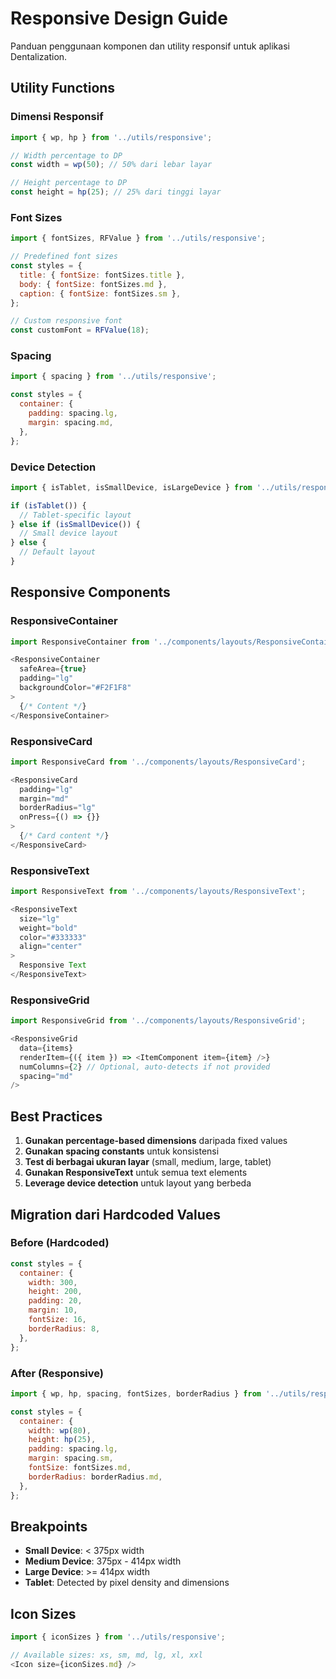 # Responsive Design Guide

Panduan penggunaan komponen dan utility responsif untuk aplikasi Dentalization.

## Utility Functions

### Dimensi Responsif
```javascript
import { wp, hp } from '../utils/responsive';

// Width percentage to DP
const width = wp(50); // 50% dari lebar layar

// Height percentage to DP
const height = hp(25); // 25% dari tinggi layar
```

### Font Sizes
```javascript
import { fontSizes, RFValue } from '../utils/responsive';

// Predefined font sizes
const styles = {
  title: { fontSize: fontSizes.title },
  body: { fontSize: fontSizes.md },
  caption: { fontSize: fontSizes.sm },
};

// Custom responsive font
const customFont = RFValue(18);
```

### Spacing
```javascript
import { spacing } from '../utils/responsive';

const styles = {
  container: {
    padding: spacing.lg,
    margin: spacing.md,
  },
};
```

### Device Detection
```javascript
import { isTablet, isSmallDevice, isLargeDevice } from '../utils/responsive';

if (isTablet()) {
  // Tablet-specific layout
} else if (isSmallDevice()) {
  // Small device layout
} else {
  // Default layout
}
```

## Responsive Components

### ResponsiveContainer
```javascript
import ResponsiveContainer from '../components/layouts/ResponsiveContainer';

<ResponsiveContainer 
  safeArea={true}
  padding="lg"
  backgroundColor="#F2F1F8"
>
  {/* Content */}
</ResponsiveContainer>
```

### ResponsiveCard
```javascript
import ResponsiveCard from '../components/layouts/ResponsiveCard';

<ResponsiveCard 
  padding="lg"
  margin="md"
  borderRadius="lg"
  onPress={() => {}}
>
  {/* Card content */}
</ResponsiveCard>
```

### ResponsiveText
```javascript
import ResponsiveText from '../components/layouts/ResponsiveText';

<ResponsiveText 
  size="lg"
  weight="bold"
  color="#333333"
  align="center"
>
  Responsive Text
</ResponsiveText>
```

### ResponsiveGrid
```javascript
import ResponsiveGrid from '../components/layouts/ResponsiveGrid';

<ResponsiveGrid 
  data={items}
  renderItem={({ item }) => <ItemComponent item={item} />}
  numColumns={2} // Optional, auto-detects if not provided
  spacing="md"
/>
```

## Best Practices

1. **Gunakan percentage-based dimensions** daripada fixed values
2. **Gunakan spacing constants** untuk konsistensi
3. **Test di berbagai ukuran layar** (small, medium, large, tablet)
4. **Gunakan ResponsiveText** untuk semua text elements
5. **Leverage device detection** untuk layout yang berbeda

## Migration dari Hardcoded Values

### Before (Hardcoded)
```javascript
const styles = {
  container: {
    width: 300,
    height: 200,
    padding: 20,
    margin: 10,
    fontSize: 16,
    borderRadius: 8,
  },
};
```

### After (Responsive)
```javascript
import { wp, hp, spacing, fontSizes, borderRadius } from '../utils/responsive';

const styles = {
  container: {
    width: wp(80),
    height: hp(25),
    padding: spacing.lg,
    margin: spacing.sm,
    fontSize: fontSizes.md,
    borderRadius: borderRadius.md,
  },
};
```

## Breakpoints

- **Small Device**: < 375px width
- **Medium Device**: 375px - 414px width
- **Large Device**: >= 414px width
- **Tablet**: Detected by pixel density and dimensions

## Icon Sizes

```javascript
import { iconSizes } from '../utils/responsive';

// Available sizes: xs, sm, md, lg, xl, xxl
<Icon size={iconSizes.md} />
```